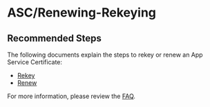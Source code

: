 <properties
	pageTitle="ASC/Renewing-Rekeying"
	description="ASC/Renewing-Rekeying"
	service="microsoft.asc"
	resource="asc"
	authors="cts-shrahman, cts-shrahman"
   	ms.author="shrahman,curibe"
	displayOrder="4"
	selfHelpType="generic"
	supportTopicIds="32604398"
	resourceTags=""
	productPesIds="16512"
	cloudEnvironments="public, Fairfax, usnat, ussec"
	articleId="8b046fe6-615a-42b7-a8fd-8b61020ddddf"
	ownershipId="Compute_AppService"
/>

# ASC/Renewing-Rekeying

## **Recommended Steps**

The following documents explain the steps to rekey or renew an App Service Certificate: 

* [Rekey](https://docs.microsoft.com/azure/app-service/web-sites-purchase-ssl-web-site#rekey-certificate) 
* [Renew](https://docs.microsoft.com/azure/app-service/web-sites-purchase-ssl-web-site#renew-certificate)

For more information, please review the [FAQ](https://azure.github.io/AppService/2017/07/24/FAQ-SSL-certificates-for-Web-Apps-and-App-Service-Certificates.html).
